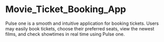 # Movie_Ticket_Booking_App
Pulse one is a smooth and intuitive application for booking tickets. Users may easily book tickets, choose their preferred seats, view the newest films, and check showtimes in real time using Pulse one. 
